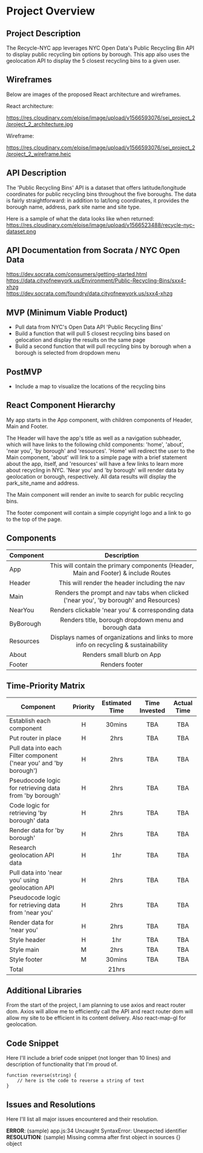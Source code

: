# Project Overview


## Project Description

The Recycle-NYC app leverages NYC Open Data's Public Recycling Bin API to display public recycling bin options by borough. This app also uses the geolocation API to display the 5 closest recycling bins to a given user.

## Wireframes

Below are images of the proposed React architecture and wireframes.

React architecture:

https://res.cloudinary.com/eloise/image/upload/v1566593076/sei_project_2/project_2_architecture.jpg

Wireframe:

https://res.cloudinary.com/eloise/image/upload/v1566593076/sei_project_2/project_2_wireframe.heic

## API Description

The 'Public Recycling Bins' API is a dataset that offers latitude/longitude coordinates for public recycling bins throughout the five boroughs. The data is fairly straightforward: in addition to lat/long coordinates, it provides the borough name, address, park site name and site type.

Here is a sample of what the data looks like when returned: https://res.cloudinary.com/eloise/image/upload/v1566523488/recycle-nyc-dataset.png

## API Documentation from Socrata / NYC Open Data
https://dev.socrata.com/consumers/getting-started.html<br/>
https://data.cityofnewyork.us/Environment/Public-Recycling-Bins/sxx4-xhzg<br/>
https://dev.socrata.com/foundry/data.cityofnewyork.us/sxx4-xhzg

## MVP (Minimum Viable Product)

- Pull data from NYC's Open Data API 'Public Recycling Bins'
- Build a function that will pull 5 closest recycling bins based on gelocation and display the results on the same page
- Build a second function that will pull recycling bins by borough when a borough is selected from dropdown menu

## PostMVP

- Include a map to visualize the locations of the recycling bins

## React Component Hierarchy

My app starts in the App component, with children components of Header, Main and Footer.

The Header will have the app's title as well as a navigation subheader, which will have links to the following child components: 'home', 'about', 'near you', 'by borough' and 'resources'. 'Home' will redirect the user to the Main component, 'about' will link to a simple page with a brief statement about the app, itself, and 'resources' will have a few links to learn more about recycling in NYC. 'Near you' and 'by borough' will render data by geolocation or borough, respectively. All data results will display the park_site_name and address.


The Main component will render an invite to search for public recycling bins.

The footer component will contain a simple copyright logo and a link to go to the top of the page.

## Components

| Component | Description |
| --- | :---: |  
| App | This will contain the primary components (Header, Main and Footer) & include Routes |
| Header | This will render the header including the nav |
| Main | Renders the prompt and nav tabs when clicked ('near you', 'by borough' and Resources) |
| NearYou | Renders clickable 'near you' & corresponding data |
| ByBorough | Renders title, borough dropdown menu and borough data |
| Resources | Displays names of organizations and links to more info on recycling & sustainability |
| About | Renders small blurb on App |
| Footer | Renders footer |


## Time-Priority Matrix

| Component | Priority | Estimated Time | Time Invested | Actual Time |
| --- | :---: |  :---: | :---: | :---: |
| Establish each component | H | 30mins| TBA | TBA |
| Put router in place | H | 2hrs | TBA | TBA |
| Pull data into each Filter component ('near you' and 'by borough') | H | 2hrs | TBA | TBA |
| Pseudocode logic for retrieving data from 'by borough' | H | 2hrs | TBA | TBA |
| Code logic for retrieving 'by borough' data | H | 2hrs | TBA | TBA |
| Render data for 'by borough' | H | 2hrs | TBA | TBA |
| Research geolocation API data | H | 1hr | TBA | TBA |
| Pull data into 'near you' using geolocation API | H | 2hrs | TBA | TBA |
| Pseudocode logic for retrieving data from 'near you' | H | 2hrs | TBA | TBA |
| Render data for 'near you' | H | 2hrs | TBA | TBA |
| Style header | H | 1hr | TBA | TBA |
| Style main | M | 2hrs | TBA | TBA |
| Style footer | M | 30mins | TBA | TBA |
| Total |  | 21hrs |  |  |

## Additional Libraries
 From the start of the project, I am planning to use axios and react router dom. Axios will allow me to efficiently call the API and react router dom will allow my site to be efficient in its content delivery. Also react-map-gl for geolocation.

## Code Snippet

Here I'll include a brief code snippet (not longer than 10 lines) and description of functionality that I'm proud of.

```
function reverse(string) {
	// here is the code to reverse a string of text
}
```

## Issues and Resolutions
 Here I'll list all major issues encountered and their resolution.

**ERROR**: (sample) app.js:34 Uncaught SyntaxError: Unexpected identifier                                
**RESOLUTION**: (sample) Missing comma after first object in sources {} object

